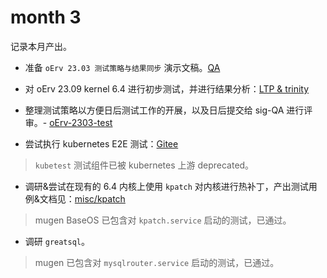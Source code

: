 # month 3

记录本月产出。

- 准备 `oErv 23.03 测试策略与结果同步` 演示文稿。[QA](https://github.com/KevinMX/PLCT-Tarsier-Works/blob/main/reports/month3/month3-QA.md)

- 对 oErv 23.09 kernel 6.4 进行初步测试，并进行结果分析：[LTP & trinity](https://github.com/KevinMX/PLCT-Tarsier-Works/tree/main/misc/month3/23.09-kernel-6.4-pretest)

- 整理测试策略以方便日后测试工作的开展，以及日后提交给 sig-QA 进行评审。- [oErv-2303-test](https://gitee.com/yunxiangluo/oerv-2303-test)

- 尝试执行 kubernetes E2E 测试：[Gitee](https://gitee.com/KevinMX/openeuler-riscv-2303-test/commit/069176111d42a5f29a0a0b08d3b94c1de4beba20)

> `kubetest` 测试组件已被 kubernetes 上游 deprecated。

- 调研&尝试在现有的 6.4 内核上使用 `kpatch` 对内核进行热补丁，产出测试用例&文档见：[misc/kpatch](https://github.com/KevinMX/PLCT-Tarsier-Works/tree/main/misc/month3/kpatch)

> mugen BaseOS 已包含对 `kpatch.service` 启动的测试，已通过。

- 调研 `greatsql`。

> mugen 已包含对 `mysqlrouter.service` 启动的测试，已通过。